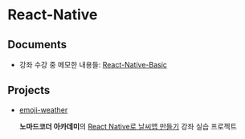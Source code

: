 # React-Native



## Documents

* 강좌 수강 중 메모한 내용들: [React-Native-Basic](./React-Native-Basic.md)



## Projects

* [emoji-weather](./emoji-weather)

  **노마드코더 아카데미**의 [React Native로 날씨앱 만들기](https://academy.nomadcoders.co/p/fucking-react-native-apps) 강좌 실습 프로젝트
